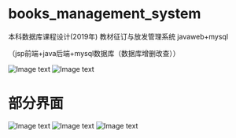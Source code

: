 # books_management_system
本科数据库课程设计(2019年)  教材征订与放发管理系统   javaweb+mysql  

（jsp前端+java后端+mysql数据库（数据库增删改查））

![Image text]([https://github.com/jisooma/books_management_system/raw/master/images/function.jpg)
![Image text](https://github.com/jisooma/books_management_system/tree/main/images/ER.jpg)

# 部分界面
![Image text](https://github.com/jisooma/books_management_system/images/images1.jpg)
![Image text](https://github.com/jisooma/books_management_system/images/images2.jpg)
![Image text](https://github.com/jisooma/books_management_system/images/images3.jpg)
